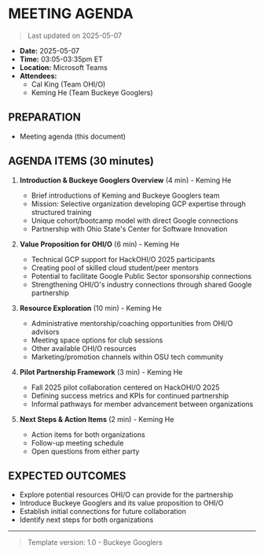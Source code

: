 # MEETING AGENDA

> Last updated on 2025-05-07

- **Date:** 2025-05-07
- **Time:** 03:05-03:35pm ET
- **Location:** Microsoft Teams
- **Attendees:**
  - Cal King (Team OHI/O)
  - Keming He (Team Buckeye Googlers)

## PREPARATION

- Meeting agenda (this document)

## AGENDA ITEMS (30 minutes)

1. **Introduction & Buckeye Googlers Overview** (4 min) - Keming He
   - Brief introductions of Keming and Buckeye Googlers team
   - Mission: Selective organization developing GCP expertise through structured training
   - Unique cohort/bootcamp model with direct Google connections
   - Partnership with Ohio State's Center for Software Innovation

2. **Value Proposition for OHI/O** (6 min) - Keming He
   - Technical GCP support for HackOHI/O 2025 participants
   - Creating pool of skilled cloud student/peer mentors
   - Potential to facilitate Google Public Sector sponsorship connections
   - Strengthening OHI/O's industry connections through shared Google partnership

3. **Resource Exploration** (10 min) - Keming He
   - Administrative mentorship/coaching opportunities from OHI/O advisors
   - Meeting space options for club sessions
   - Other available OHI/O resources
   - Marketing/promotion channels within OSU tech community

4. **Pilot Partnership Framework** (3 min) - Keming He
   - Fall 2025 pilot collaboration centered on HackOHI/O 2025
   - Defining success metrics and KPIs for continued partnership
   - Informal pathways for member advancement between organizations

5. **Next Steps & Action Items** (2 min) - Keming He
   - Action items for both organizations
   - Follow-up meeting schedule
   - Open questions from either party

## EXPECTED OUTCOMES

- Explore potential resources OHI/O can provide for the partnership
- Introduce Buckeye Googlers and its value proposition to OHI/O
- Establish initial connections for future collaboration
- Identify next steps for both organizations

---

> Template version: 1.0 - Buckeye Googlers
